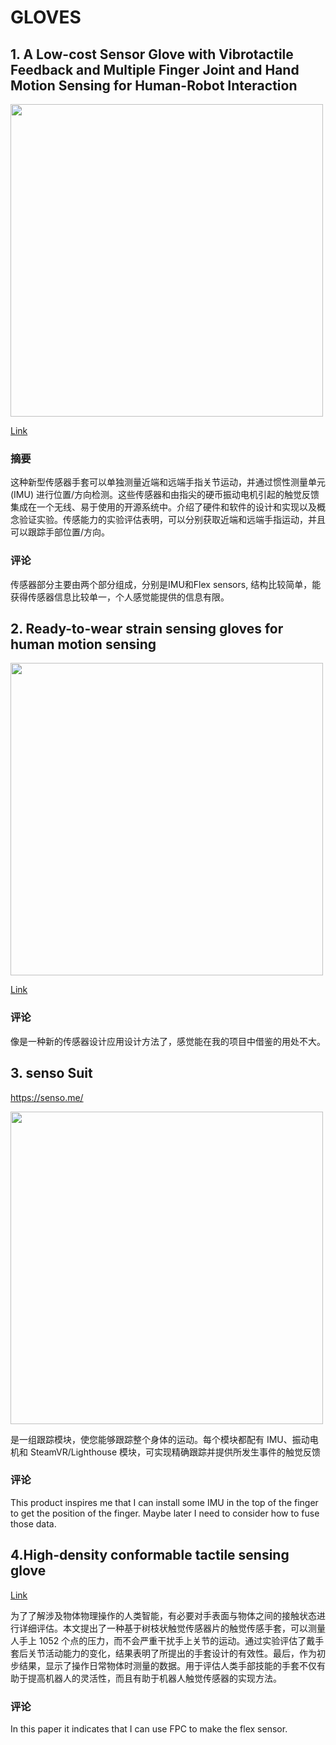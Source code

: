 # GLOVES
## 1. A Low-cost Sensor Glove with Vibrotactile Feedback and Multiple Finger Joint and Hand Motion Sensing for Human-Robot Interaction

<img src="https://www.researchgate.net/profile/Elmar-Rueckert/publication/303759179/figure/fig3/AS:667602678456320@1536180290338/The-low-cost-sensor-glove-can-be-used-for-teleoperation-of-complex-robots-with-five.jpg" width="500">





[Link](https://www.researchgate.net/publication/303759179_A_Low-cost_Sensor_Glove_with_Vibrotactile_Feedback_and_Multiple_Finger_Joint_and_Hand_Motion_Sensing_for_Human-Robot_Interaction)



### 摘要
这种新型传感器手套可以单独测量近端和远端手指关节运动，并通过惯性测量单元 (IMU) 进行位置/方向检测。这些传感器和由指尖的硬币振动电机引起的触觉反馈集成在一个无线、易于使用的开源系统中。介绍了硬件和软件的设计和实现以及概念验证实验。传感能力的实验评估表明，可以分别获取近端和远端手指运动，并且可以跟踪手部位置/方向。

### 评论

传感器部分主要由两个部分组成，分别是IMU和Flex sensors, 结构比较简单，能获得传感器信息比较单一，个人感觉能提供的信息有限。


## 2. Ready-to-wear strain sensing gloves for human motion sensing

<img src="https://ars.els-cdn.com/content/image/1-s2.0-S2589004221004934-gr4.jpg" width="500">

[Link](https://www.sciencedirect.com/science/article/pii/S2589004221004934)

### 评论

像是一种新的传感器设计应用设计方法了，感觉能在我的项目中借鉴的用处不大。


## 3. senso Suit
https://senso.me/


<img src="https://dl.dropboxusercontent.com/s/niaghuu212wgfad/g_main.webp?dl=0
" width="500">

是一组跟踪模块，使您能够跟踪整个身体的运动。每个模块都配有 IMU、振动电机和 SteamVR/Lighthouse 模块，可实现精确跟踪并提供所发生事件的触觉反馈

### 评论
This product inspires me that I can install some IMU in the top of the finger to get the position of the finger. Maybe later I need to consider how to fuse those data.

## 4.High-density conformable tactile sensing glove

[Link](https://ieeexplore.ieee.org/document/6100898)

为了了解涉及物体物理操作的人类智能，有必要对手表面与物体之间的接触状态进行详细评估。本文提出了一种基于树枝状触觉传感器片的触觉传感手套，可以测量人手上 1052 个点的压力，而不会严重干扰手上关节的运动。通过实验评估了戴手套后关节活动能力的变化，结果表明了所提出的手套设计的有效性。最后，作为初步结果，显示了操作日常物体时测量的数据。用于评估人类手部技能的手套不仅有助于提高机器人的灵活性，而且有助于机器人触觉传感器的实现方法。

### 评论

In this paper it indicates that I can use FPC to make the flex sensor. 